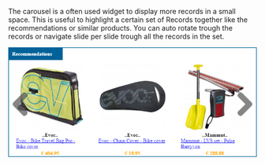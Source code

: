 The carousel is a often used widget to display more records in a small space.
 This is useful to highlight a certain set of Records together like the recommendations or similar products.
 You can auto rotate trough the records or navigate slide per slide trough all the records in the set.
 
![carousel.png](/images/elements/examples/carousel.png)